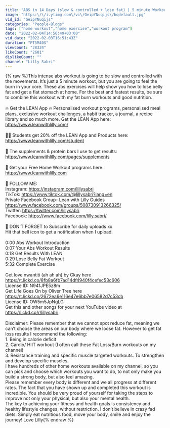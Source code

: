```yaml
---
title: "ABS in 14 Days (slow & controlled + lose fat) | 5 minute Workout"
image: "https:\/\/i.ytimg.com\/vi\/GeipYNuqijs\/hqdefault.jpg"
vid_id: "GeipYNuqijs"
categories: "People-Blogs"
tags: ["home workout","home exercise","workout program"]
date: "2022-02-04T14:56:49+03:00"
vid_date: "2022-02-03T16:51:43Z"
duration: "PT5M40S"
viewcount: "28324"
likeCount: "2601"
dislikeCount: ""
channel: "Lilly Sabri"
---
```

{% raw %}This intense abs workout is going to be slow and controlled with the movements. It’s just a 5 minute workout, but you are going to feel the burn in your core. These abs exercises will help show you how to lose belly fat and get a flat stomach at home. For the best and fastest results, be sure to combine this workout with my fat burn workouts and good nutrition.<br /><br />🔥 Get the LEAN App 🔥 Personalised workout programs, personalised meal plans, exclusive workout challenges, a habit tracker, a journal, a recipe library and so much more. Get the LEAN App here: <a rel="nofollow" target="blank" href="https://www.leanwithlilly.com/">https://www.leanwithlilly.com/</a><br /><br />👩‍🎓 Students get 20% off the LEAN App and Products here: <a rel="nofollow" target="blank" href="https://www.leanwithlilly.com/student">https://www.leanwithlilly.com/student</a><br /><br />🥤 The supplements &amp; protein bars I use to get results: <a rel="nofollow" target="blank" href="https://www.leanwithlilly.com/pages/supplements">https://www.leanwithlilly.com/pages/supplements</a><br /><br />💪 Get your Free Home Workout programs here: <a rel="nofollow" target="blank" href="https://www.leanwithlilly.com">https://www.leanwithlilly.com</a><br /><br />🤍 FOLLOW ME:<br />Instagram:  <a rel="nofollow" target="blank" href="https://instagram.com/lillysabri">https://instagram.com/lillysabri</a><br />TikTok: <a rel="nofollow" target="blank" href="https://www.tiktok.com/@lillysabri?lang=en">https://www.tiktok.com/@lillysabri?lang=en</a><br />Private Facebook Group- Lean with Lilly Guides<br /><a rel="nofollow" target="blank" href="https://www.facebook.com/groups/508730913266325/">https://www.facebook.com/groups/508730913266325/</a><br />Twitter:  <a rel="nofollow" target="blank" href="https://twitter.com/lillysabri">https://twitter.com/lillysabri</a><br />Facebook:  <a rel="nofollow" target="blank" href="https://www.facebook.com/lilly.sabri/">https://www.facebook.com/lilly.sabri/</a><br /><br />🔔 DON'T FORGET to Subscribe for daily uploads xx<br />Hit that bell icon to get a notification when I upload.<br /><br />0:00 Abs Workout Introduction<br />0:07 Your Abs Workout Results<br />0:18 Get Results With LEAN<br />0:29 Lose Belly Fat Workout<br />5:32 Complete Exercise<br /><br />Get love nwantiti (ah ah ah) by Ckay here <a rel="nofollow" target="blank" href="https://t.lickd.co/8fb8a6fb7ad14df4940f4cefec53c606">https://t.lickd.co/8fb8a6fb7ad14df4940f4cefec53c606</a><br />License ID: N941JPE5z8m<br />Get Life Goes On by Oliver Tree here <a rel="nofollow" target="blank" href="https://t.lickd.co/2672ea6e116e47e6bb7e06582d7c53cb">https://t.lickd.co/2672ea6e116e47e6bb7e06582d7c53cb</a><br />License ID: OW5m5JpNgLG<br />Get this and other songs for your next YouTube video at <a rel="nofollow" target="blank" href="https://lickd.co/r/lillysabri">https://lickd.co/r/lillysabri</a><br /><br />Disclaimer: Please remember that we cannot spot reduce fat, meaning we can’t choose the areas on our body where we loose fat. However to get fat loss results I recommend the following:<br />1. Being in calorie deficit<br />2. Cardio/ HIIT workout (I often call these Fat Loss/Burn workouts on my channel)<br />3. Resistance training and specific muscle targeted workouts. To strengthen and develop specific muscles.<br />I have hundreds of other home workouts available on my channel, so you can pick and choose which workouts you want to do, to not only make you build a strong body, but also feel amazing.<br />Please remember every body is different and we all progress at different rates. The fact that you have shown up and completed this workout is incredible. You should be very proud of yourself for taking the steps to improve not only your physical, but also your mental health.<br />The key to achieving your fitness and health goals is consistency and healthy lifestyle changes, without restriction. I don’t believe in crazy fad diets. Simply eat nutritious food, move your body, smile and enjoy the journey! Love Lilly{% endraw %}
